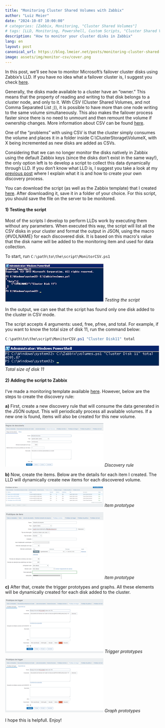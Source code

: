 ```yaml
---
title: "Monitoring Cluster Shared Volumes with Zabbix"
author: "Luiz Meier"
date: "2024-10-07 10:00:00"
# categories: [Zabbix, Monitoring, "Cluster Shared Volumes"]
# tags: [LLD, Monitoring, Powershell, Custom Scripts, "Cluster Shared Volumes"]
description: "How to monitor your cluster disks in Zabbix"
lang: en
layout: post
canonical_url: https://blog.lmeier.net/posts/monitoring-cluster-shared-volumes-with-zabbix/
image: assets/img/monitor-csv/cover.png
---
```


<!-- Também disponível em [*português*](https://blog.lmeier.net/posts/monitorando-cluster-shared-volumes-com-zabbix/). -->

In this post, we’ll see how to monitor Microsoft’s failover cluster disks using Zabbix’s LLD. If you have no idea what a failover cluster is, I suggest you check [here](https://learn.microsoft.com/en-us/previous-versions/windows/it-pro/windows-server-2008-R2-and-2008/cc770737%28v=ws.11%29?redirectedfrom=MSDN).

Generally, the disks made available to a cluster have an “owner.” This means that the property of reading and writing to that disk belongs to a cluster node, and only to it. With CSV (Cluster Shared Volumes, and not Comma Separated List ;)), it is possible to have more than one node writing to the same volume simultaneously. This also makes the failover process faster since there is no need to unmount and then remount the volume if ownership changes. More information about CSV can be found [here](https://msdn.microsoft.com/pt-br/library/jj612868%28v=ws.11%29.aspx).

One of the “problems” with using CSV is that the cluster simply consumes the volume and places it in a folder inside C:\ClusterStorage\VolumeX, with X being incremented as new disks are added as CSVs.

Considering that we can no longer monitor the disks natively in Zabbix using the default Zabbix keys (since the disks don’t exist in the same way!), the only option left is to develop a script to collect this data dynamically through LLD. If you don’t know what LLD is, I suggest you take a look at my [previous post](https://blog.lmeier.net/posts/creating-your-own-custom-lld-in-zabbix-en/) where I explain what it is and how to create your own discovery process.

You can download the script (as well as the Zabbix template) that I created [here](https://github.com/LuizMeier/Zabbix/tree/master/ClusterSharedVolume). After downloading it, save it in a folder of your choice. For this script, you should save the file on the server to be monitored.

#### 1) Testing the script

Most of the scripts I develop to perform LLDs work by executing them without any parameters. When executed this way, the script will list all the CSV disks in your cluster and format the output in JSON, using the macro {#VOLNAME} for each discovered disk. It is based on this macro's value that the disk name will be added to the monitoring item and used for data collection.

To start, run `C:\path\to\the\script\MonitorCSV.ps1`

![Testing the script](assets/img/monitor-csv/testing-script.png)
*Testing the script*

In the output, we can see that the script has found only one disk added to the cluster in CSV mode.

The script accepts 4 arguments: used, free, pfree, and total. For example, if you want to know the total size of disk 11, run the command below:

```powershell
C:\path\to\the\script\MonitorCSV.ps1 "Cluster Disk11" total
```

![Total size of disk 11](assets/img/monitor-csv/size-disk-11.png)
*Total size of disk 11*

#### 2) Adding the script to Zabbix

I’ve made a monitoring template available [here](https://github.com/LuizMeier/Zabbix/blob/master/ClusterSharedVolume/Template_CSV.xml). However, below are the steps to create the discovery rule:

**a)** First, create a new discovery rule that will consume the data generated in the JSON output. This will periodically process all available volumes. If a new one is found, items will also be created for this new volume.

![Discovery rule](assets/img/monitor-csv/discovery-rules.png)
*Discovery rule*

**b)** Now, create the items. Below are the details for each item I created. The LLD will dynamically create new items for each discovered volume.

![Item prototype](assets/img/monitor-csv/item-prototype-1.png)
*Item prototype*

![Item prototype](assets/img/monitor-csv/item-prototype-2.png)
*Item prototype*

**c)** After that, create the trigger prototypes and graphs. All these elements will be dynamically created for each disk added to the cluster.

![Trigger prototypes](assets/img/monitor-csv/trigger-prototype-1.png)
*Trigger prototypes*

![Trigger prototypes](assets/img/monitor-csv/trigger-prototype-1.png)
*Graph prototypes*

I hope this is helpfull. Enjoy!
